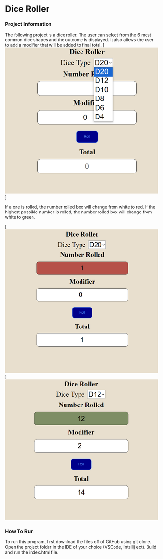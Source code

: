 # Dice Roller

### Project Information
The following project is a dice roller. The user can select from the 6 most common dice shapes and the outcome is displayed.
It also allows the user to add a modifier that will be added to final total.
[![Dice Roller](display.png)]

If a one is rolled, the number rolled box will change from white to red. If the highest possible number is rolled,
the number rolled box will change from white to green.

[![a nat 1 on a D20](natural1.png)]
[![Highest Outcome on a D12](highestOutcome.png)]()

### How To Run
To run this program, first download the files off of GitHub using git clone.
Open the project folder in the IDE of your choice (VSCode, Intellij ect). Build and run the index.html file.



